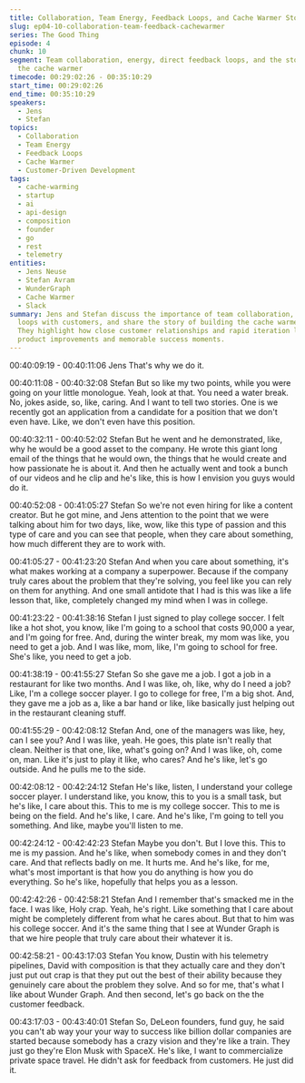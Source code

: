 ```yaml
---
title: Collaboration, Team Energy, Feedback Loops, and Cache Warmer Story
slug: ep04-10-collaboration-team-feedback-cachewarmer
series: The Good Thing
episode: 4
chunk: 10
segment: Team collaboration, energy, direct feedback loops, and the story of building
  the cache warmer
timecode: 00:29:02:26 - 00:35:10:29
start_time: 00:29:02:26
end_time: 00:35:10:29
speakers:
  - Jens
  - Stefan
topics:
  - Collaboration
  - Team Energy
  - Feedback Loops
  - Cache Warmer
  - Customer-Driven Development
tags:
  - cache-warming
  - startup
  - ai
  - api-design
  - composition
  - founder
  - go
  - rest
  - telemetry
entities:
  - Jens Neuse
  - Stefan Avram
  - WunderGraph
  - Cache Warmer
  - Slack
summary: Jens and Stefan discuss the importance of team collaboration, direct feedback
  loops with customers, and share the story of building the cache warmer feature.
  They highlight how close customer relationships and rapid iteration led to impactful
  product improvements and memorable success moments.
---
```


00:40:09:19 - 00:40:11:06
Jens
That's why we do it.

00:40:11:08 - 00:40:32:08
Stefan
But so like my two points, while you were going on your little monologue. Yeah, look at that. You
need a water break. No, jokes aside, so, like, caring. And I want to tell two stories. One is we
recently got an application from a candidate for a position that we don't even have. Like, we
don't even have this position.

00:40:32:11 - 00:40:52:02
Stefan
But he went and he demonstrated, like, why he would be a good asset to the company. He
wrote this giant long email of the things that he would own, the things that he would create and
how passionate he is about it. And then he actually went and took a bunch of our videos and he
clip and he's like, this is how I envision you guys would do it.

00:40:52:08 - 00:41:05:27
Stefan
So we're not even hiring for like a content creator. But he got mine, and Jens attention to the
point that we were talking about him for two days, like, wow, like this type of passion and this
type of care and you can see that people, when they care about something, how much different
they are to work with.

00:41:05:27 - 00:41:23:20
Stefan
And when you care about something, it's what makes working at a company a superpower.
Because if the company truly cares about the problem that they're solving, you feel like you can
rely on them for anything. And one small antidote that I had is this was like a life lesson that,
like, completely changed my mind when I was in college.

00:41:23:22 - 00:41:38:16
Stefan
I just signed to play college soccer. I felt like a hot shot, you know, like I'm going to a school that
costs 90,000 a year, and I'm going for free. And, during the winter break, my mom was like, you
need to get a job. And I was like, mom, like, I'm going to school for free. She's like, you need to
get a job.

00:41:38:19 - 00:41:55:27
Stefan
So she gave me a job. I got a job in a restaurant for like two months. And I was like, oh, like,
why do I need a job? Like, I'm a college soccer player. I go to college for free, I'm a big shot.
And, they gave me a job as a, like a bar hand or like, like basically just helping out in the
restaurant cleaning stuff.

00:41:55:29 - 00:42:08:12
Stefan
And, one of the managers was like, hey, can I see you? And I was like, yeah. He goes, this plate
isn't really that clean. Neither is that one, like, what's going on? And I was like, oh, come on,
man. Like it's just to play it like, who cares? And he's like, let's go outside. And he pulls me to
the side.

00:42:08:12 - 00:42:24:12
Stefan
He's like, listen, I understand your college soccer player. I understand like, you know, this to you
is a small task, but he's like, I care about this. This to me is my college soccer. This to me is
being on the field. And he's like, I care. And he's like, I'm going to tell you something. And like,
maybe you'll listen to me.

00:42:24:12 - 00:42:42:23
Stefan
Maybe you don't. But I love this. This to me is my passion. And he's like, when somebody
comes in and they don't care. And that reflects badly on me. It hurts me. And he's like, for me,
what's most important is that how you do anything is how you do everything. So he's like,
hopefully that helps you as a lesson.

00:42:42:26 - 00:42:58:21
Stefan
And I remember that's smacked me in the face. I was like, Holy crap. Yeah, he's right. Like
something that I care about might be completely different from what he cares about. But that to
him was his college soccer. And it's the same thing that I see at Wunder Graph is that we hire
people that truly care about their whatever it is.

00:42:58:21 - 00:43:17:03
Stefan
You know, Dustin with his telemetry pipelines, David with composition is that they actually care
and they don't just put out crap is that they put out the best of their ability because they
genuinely care about the problem they solve. And so for me, that's what I like about Wunder
Graph. And then second, let's go back on the the customer feedback.

00:43:17:03 - 00:43:40:01
Stefan
So, DeLeon founders, fund guy, he said you can't ab way your your way to success like billion
dollar companies are started because somebody has a crazy vision and they're like a train.
They just go they're Elon Musk with SpaceX. He's like, I want to commercialize private space
travel. He didn't ask for feedback from customers. He just did it.